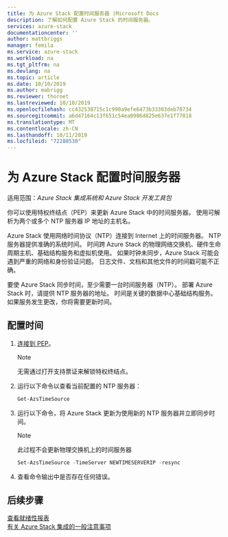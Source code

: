 ```yaml
---
title: 为 Azure Stack 配置时间服务器 |Microsoft Docs
description: 了解如何配置 Azure Stack 的时间服务器。
services: azure-stack
documentationcenter: ''
author: mattbriggs
manager: femila
ms.service: azure-stack
ms.workload: na
ms.tgt_pltfrm: na
ms.devlang: na
ms.topic: article
ms.date: 10/10/2019
ms.author: mabrigg
ms.reviewer: thoroet
ms.lastreviewed: 10/10/2019
ms.openlocfilehash: cc432538715c1c990a9efe6473b33303deb78734
ms.sourcegitcommit: a6d47164c13f651c54ea0986d825e637e1f77018
ms.translationtype: MT
ms.contentlocale: zh-CN
ms.lasthandoff: 10/11/2019
ms.locfileid: "72280530"
---
```

# <a name="configure-the-time-server-for-azure-stack"></a>为 Azure Stack 配置时间服务器

适用范围：*Azure Stack 集成系统和 Azure Stack 开发工具包*  

你可以使用特权终结点（PEP）来更新 Azure Stack 中的时间服务器。 使用可解析为两个或多个 NTP 服务器 IP 地址的主机名。

Azure Stack 使用网络时间协议（NTP）连接到 Internet 上的时间服务器。 NTP 服务器提供准确的系统时间。 时间跨 Azure Stack 的物理网络交换机、硬件生命周期主机、基础结构服务和虚拟机使用。 如果时钟未同步，Azure Stack 可能会遇到严重的网络和身份验证问题。 日志文件、文档和其他文件的时间戳可能不正确。

要使 Azure Stack 同步时间，至少需要一台时间服务器（NTP）。 部署 Azure Stack 时，请提供 NTP 服务器的地址。 时间是关键的数据中心基础结构服务。 如果服务发生更改，你将需要更新时间。

## <a name="configure-time"></a>配置时间

1. [连接到 PEP](azure-stack-privileged-endpoint.md)。 
    > [!Note]  
    > 无需通过打开支持票证来解锁特权终结点。

2. 运行以下命令以查看当前配置的 NTP 服务器：

    ```PowerShell
    Get-AzsTimeSource
    ```

3. 运行以下命令，将 Azure Stack 更新为使用新的 NTP 服务器并立即同步时间。

    > [!Note]  
    > 此过程不会更新物理交换机上的时间服务器

    ```PowerShell
    Set-AzsTimeSource -TimeServer NEWTIMESERVERIP -resync
    ```

4. 查看命令输出中是否存在任何错误。


## <a name="next-steps"></a>后续步骤

[查看就绪性报表](azure-stack-validation-report.md)  
[有关 Azure Stack 集成的一般注意事项](azure-stack-datacenter-integration.md)  
